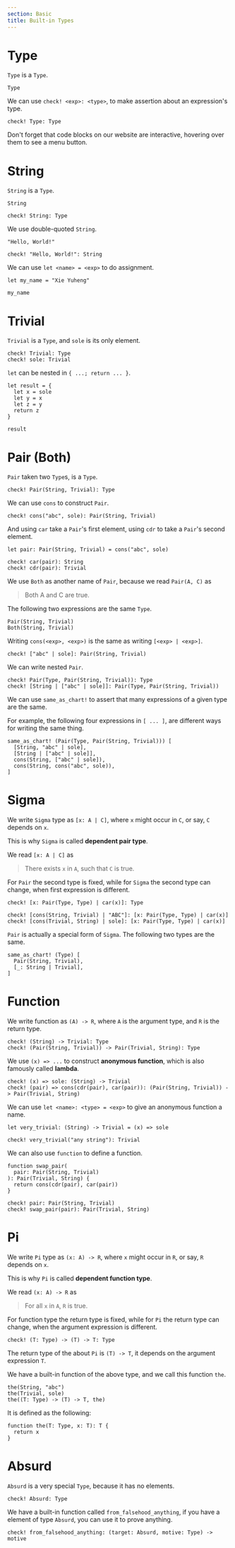 ```yaml
---
section: Basic
title: Built-in Types
---
```


# Type

`Type` is a `Type`.

``` cicada
Type
```

We can use `check! <exp>: <type>`,
to make assertion about an expression's type.

``` cicada
check! Type: Type
```

Don't forget that code blocks on our website are interactive,
hovering over them to see a menu button.

# String

`String` is a `Type`.

``` cicada
String

check! String: Type
```

We use double-quoted `String`.

``` cicada
"Hello, World!"

check! "Hello, World!": String
```

We can use `let <name> = <exp>` to do assignment.

``` cicada
let my_name = "Xie Yuheng"

my_name
```

# Trivial

`Trivial` is a `Type`, and `sole` is its only element.

``` cicada
check! Trivial: Type
check! sole: Trivial
```

`let` can be nested in `{ ...; return ... }`.

``` cicada
let result = {
  let x = sole
  let y = x
  let z = y
  return z
}

result
```

# Pair (Both)

`Pair` taken two `Type`s, is a `Type`.

``` cicada
check! Pair(String, Trivial): Type
```

We can use `cons` to construct `Pair`.

``` cicada
check! cons("abc", sole): Pair(String, Trivial)
```

And using `car` take a `Pair`'s first element,
using `cdr` to take a `Pair`'s second element.

``` cicada
let pair: Pair(String, Trivial) = cons("abc", sole)

check! car(pair): String
check! cdr(pair): Trivial
```

We use `Both` as another name of `Pair`,
because we read `Pair(A, C)` as

> Both A and C are true.

The following two expressions are the same `Type`.

``` cicada
Pair(String, Trivial)
Both(String, Trivial)
```

Writing `cons(<exp>, <exp>)` is the same as writing `[<exp> | <exp>]`.

``` cicada
check! ["abc" | sole]: Pair(String, Trivial)
```

We can write nested `Pair`.

``` cicada
check! Pair(Type, Pair(String, Trivial)): Type
check! [String | ["abc" | sole]]: Pair(Type, Pair(String, Trivial))
```

We can use `same_as_chart!` to assert that
many expressions of a given type are the same.

For example, the following four expressions in `[ ... ]`,
are different ways for writing the same thing.

``` cicada
same_as_chart! (Pair(Type, Pair(String, Trivial))) [
  [String, "abc" | sole],
  [String | ["abc" | sole]],
  cons(String, ["abc" | sole]),
  cons(String, cons("abc", sole)),
]
```

# Sigma

We write `Sigma` type as `[x: A | C]`,
where `x` might occur in `C`, or say, `C` depends on `x`.

This is why `Sigma` is called **dependent pair type**.

We read `[x: A | C]` as

> There exists `x` in `A`, such that `C` is true.

For `Pair` the second type is fixed,
while for `Sigma` the second type can change,
when first expression is different.

``` cicada
check! [x: Pair(Type, Type) | car(x)]: Type

check! [cons(String, Trivial) | "ABC"]: [x: Pair(Type, Type) | car(x)]
check! [cons(Trivial, String) | sole]: [x: Pair(Type, Type) | car(x)]
```

`Pair` is actually a special form of `Sigma`.
The following two types are the same.

``` cicada
same_as_chart! (Type) [
  Pair(String, Trivial),
  [_: String | Trivial],
]
```

# Function

We write function as `(A) -> R`,
where `A` is the argument type,
and `R` is the return type.

``` cicada
check! (String) -> Trivial: Type
check! (Pair(String, Trivial)) -> Pair(Trivial, String): Type
```

We use `(x) => ...` to construct **anonymous function**,
which is also famously called **lambda**.

``` cicada
check! (x) => sole: (String) -> Trivial
check! (pair) => cons(cdr(pair), car(pair)): (Pair(String, Trivial)) -> Pair(Trivial, String)
```

We can use `let <name>: <type> = <exp>` to give an anonymous function a name.

``` cicada
let very_trivial: (String) -> Trivial = (x) => sole

check! very_trivial("any string"): Trivial
```

We can also use `function` to define a function.

``` cicada
function swap_pair(
  pair: Pair(String, Trivial)
): Pair(Trivial, String) {
  return cons(cdr(pair), car(pair))
}

check! pair: Pair(String, Trivial)
check! swap_pair(pair): Pair(Trivial, String)
```

# Pi

We write `Pi` type as `(x: A) -> R`,
where `x` might occur in `R`, or say, `R` depends on `x`.

This is why `Pi` is called **dependent function type**.

We read `(x: A) -> R` as

> For all `x` in `A`, `R` is true.

For function type the return type is fixed,
while for `Pi` the return type can change,
when the argument expression is different.

``` cicada
check! (T: Type) -> (T) -> T: Type
```

The return type of the about `Pi` is `(T) -> T`,
it depends on the argument expression `T`.

We have a built-in function of the above type,
and we call this function `the`.

``` cicada
the(String, "abc")
the(Trivial, sole)
the((T: Type) -> (T) -> T, the)
```

It is defined as the following:

``` cicada
function the(T: Type, x: T): T {
  return x
}
```

# Absurd

`Absurd` is a very special `Type`, because it has no elements.

``` cicada
check! Absurd: Type
```

We have a built-in function called `from_falsehood_anything`,
if you have a element of type `Absurd`,
you can use it to prove anything.

``` cicada
check! from_falsehood_anything: (target: Absurd, motive: Type) -> motive
```
